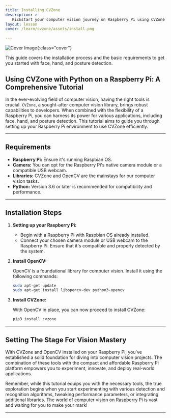```yaml
---
title: Installing CVZone
description: >-
   Kickstart your computer vision journey on Raspberry Pi using CVZone
layout: lesson
cover: /learn/cvzone/assets/install.png

---
```


![Cover Image]({{page.cover}}){:class="cover"}

This guide covers the installation process and the basic requirements to get you started with face, hand, and posture detection.

## Using CVZone with Python on a Raspberry Pi: A Comprehensive Tutorial

In the ever-evolving field of computer vision, having the right tools is crucial. `CVZone`, a sought-after computer vision library, brings robust capabilities to developers. When combined with the flexibility of a Raspberry Pi, you can harness its power for various applications, including face, hand, and posture detection. This tutorial aims to guide you through setting up your Raspberry Pi environment to use CVZone efficiently.

---

## Requirements

- **Raspberry Pi:** Ensure it's running Raspbian OS.
- **Camera:** You can opt for the Raspberry Pi's native camera module or a compatible USB webcam.
- **Libraries:** CVZone and OpenCV are the mainstays for our computer vision tasks.
- **Python:** Version 3.6 or later is recommended for compatibility and performance.

---

## Installation Steps

1. **Setting up your Raspberry Pi:**
   - Begin with a Raspberry Pi with Raspbian OS already installed.
   - Connect your chosen camera module or USB webcam to the Raspberry Pi. Ensure that it's compatible and properly detected by the system.

2. **Install OpenCV:**

   OpenCV is a foundational library for computer vision. Install it using the following commands:

   ```bash
   sudo apt-get update
   sudo apt-get install libopencv-dev python3-opencv
   ```

3. **Install CVZone:**

   With OpenCV in place, you can now proceed to install CVZone:

   ```bash
   pip3 install cvzone
   ```

---

## Setting The Stage For Vision Mastery

With CVZone and OpenCV installed on your Raspberry Pi, you've established a solid foundation for diving into computer vision projects. The combination of these tools with the compact and affordable Raspberry Pi platform empowers you to experiment, innovate, and deploy real-world applications.

Remember, while this tutorial equips you with the necessary tools, the true exploration begins when you start experimenting with various detection and recognition algorithms, tweaking performance parameters, or integrating additional libraries. The world of computer vision on Raspberry Pi is vast and waiting for you to make your mark!

---
